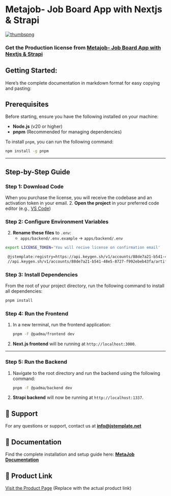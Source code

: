 # Metajob- Job Board App with Nextjs & Strapi

<a href="https://metajob.vercel.app/" target="_blank">
    <img src="(https://github.com/user-attachments/assets/5396285f-d4ac-43f4-b257-2fba3509f048" alt="thumbspng" />
</a>

### Get the Production license from [Metajob- Job Board App with Nextjs & Strapi](https://jstemplate.net/item/job-board-app-with-nextjs-strapi?utm_source=github&utm_medium=social&utm_campaign=job_board_app)

## **Getting Started:**

Here’s the complete documentation in markdown format for easy copying and pasting:

## Prerequisites

Before starting, ensure you have the following installed on your machine:

- **Node.js** (v20 or higher)
- **pnpm** (Recommended for managing dependencies)

To install `pnpm`, you can run the following command:

```bash
npm install -g pnpm
```

---

## Step-by-Step Guide

### Step 1: Download Code

When you purchase the license, you will receive the codebase and an activation token in your email. 2. **Open the project** in your preferred code editor (e.g., [VS Code](https://code.visualstudio.com/))

### Step 2: Configure Environment Variables

2. **Rename these files** to `.env`:
   - `apps/backend/.env.example` → `apps/backend/.env`

```bash
export LICENSE_TOKEN='You will recive license on confirmation email'
```

```bash
 @jstemplate:registry=https://api.keygen.sh/v1/accounts/88de7a21-b541-48e5-8727-f992ebeb43fa/artifacts/
 //api.keygen.sh/v1/accounts/88de7a21-b541-48e5-8727-f992ebeb43fa/artifacts/:_authToken=$LICENSE_TOKEN
```

### Step 3: Install Dependencies

From the root of your project directory, run the following command to install all dependencies:

```bash
pnpm install
```

### Step 4: Run the Frontend

1. In a new terminal, run the frontend application:
   ```bash
   pnpm -F @padma/frontend dev
   ```
2. **Next.js frontend** will be running at `http://localhost:3000`.

---

### Step 5: Run the Backend

1. Navigate to the root directory and run the backend using the following command:
   ```bash
   pnpm -F @padma/backend dev
   ```
2. **Strapi backend** will now be running at `http://localhost:1337`.

## 📩 Support

For any questions or support, contact us at **[info@jstemplate.net](mailto:info@jstemplate.net)**

## 📖 Documentation

Find the complete installation and setup guide here: **[MetaJob Documentation](https://docs.jstemplate.net/metajob/get-started/intro/)**

## 🔗 Product Link

[Visit the Product Page](#) (Replace with the actual product link)
